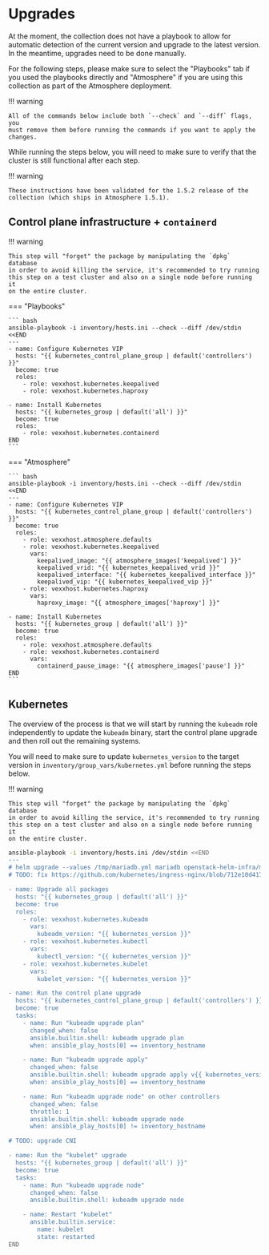 # Upgrades

At the moment, the collection does not have a playbook to allow for automatic
detection of the current version and upgrade to the latest version.  In the
meantime, upgrades need to be done manually.

For the following steps, please make sure to select the "Playbooks" tab if you
used the playbooks directly and "Atmosphere" if you are using this collection
as part of the Atmosphere deployment.

!!! warning

    All of the commands below include both `--check` and `--diff` flags, you
    must remove them before running the commands if you want to apply the
    changes.

While running the steps below, you will need to make sure to verify that the
cluster is still functional after each step.

!!! warning

    These instructions have been validated for the 1.5.2 release of the
    collection (which ships in Atmosphere 1.5.1).

## Control plane infrastructure + `containerd`

!!! warning

    This step will "forget" the package by manipulating the `dpkg` database
    in order to avoid killing the service, it's recommended to try running
    this step on a test cluster and also on a single node before running it
    on the entire cluster.

=== "Playbooks"

    ``` bash
    ansible-playbook -i inventory/hosts.ini --check --diff /dev/stdin <<END
    ---
    - name: Configure Kubernetes VIP
      hosts: "{{ kubernetes_control_plane_group | default('controllers') }}"
      become: true
      roles:
        - role: vexxhost.kubernetes.keepalived
        - role: vexxhost.kubernetes.haproxy

    - name: Install Kubernetes
      hosts: "{{ kubernetes_group | default('all') }}"
      become: true
      roles:
        - role: vexxhost.kubernetes.containerd
    END
    ```

=== "Atmosphere"

    ``` bash
    ansible-playbook -i inventory/hosts.ini --check --diff /dev/stdin <<END
    ---
    - name: Configure Kubernetes VIP
      hosts: "{{ kubernetes_control_plane_group | default('controllers') }}"
      become: true
      roles:
        - role: vexxhost.atmosphere.defaults
        - role: vexxhost.kubernetes.keepalived
          vars:
            keepalived_image: "{{ atmosphere_images['keepalived'] }}"
            keepalived_vrid: "{{ kubernetes_keepalived_vrid }}"
            keepalived_interface: "{{ kubernetes_keepalived_interface }}"
            keepalived_vip: "{{ kubernetes_keepalived_vip }}"
        - role: vexxhost.kubernetes.haproxy
          vars:
            haproxy_image: "{{ atmosphere_images['haproxy'] }}"

    - name: Install Kubernetes
      hosts: "{{ kubernetes_group | default('all') }}"
      become: true
      roles:
        - role: vexxhost.atmosphere.defaults
        - role: vexxhost.kubernetes.containerd
          vars:
            containerd_pause_image: "{{ atmosphere_images['pause'] }}"
    END
    ```

## Kubernetes

The overview of the process is that we will start by running the `kubeadm` role
independently to update the `kubeadm` binary, start the control plane upgrade
and then roll out the remaining systems.

You will need to make sure to update `kubernetes_version` to the target version
in `inventory/group_vars/kubernetes.yml` before running the steps below.

!!! warning

    This step will "forget" the package by manipulating the `dpkg` database
    in order to avoid killing the service, it's recommended to try running
    this step on a test cluster and also on a single node before running it
    on the entire cluster.

``` bash
ansible-playbook -i inventory/hosts.ini /dev/stdin <<END
---
# helm upgrade --values /tmp/mariadb.yml mariadb openstack-helm-infra/mariadb
# TODO: fix https://github.com/kubernetes/ingress-nginx/blob/712e10d4176da06e28a11eb6f9e2d7a263b887cb/rootfs/etc/nginx/template/nginx.tmpl#L1322

- name: Upgrade all packages
  hosts: "{{ kubernetes_group | default('all') }}"
  become: true
  roles:
    - role: vexxhost.kubernetes.kubeadm
      vars:
        kubeadm_version: "{{ kubernetes_version }}"
    - role: vexxhost.kubernetes.kubectl
      vars:
        kubectl_version: "{{ kubernetes_version }}"
    - role: vexxhost.kubernetes.kubelet
      vars:
        kubelet_version: "{{ kubernetes_version }}"

- name: Run the control plane upgrade
  hosts: "{{ kubernetes_control_plane_group | default('controllers') }}"
  become: true
  tasks:
    - name: Run "kubeadm upgrade plan"
      changed_when: false
      ansible.builtin.shell: kubeadm upgrade plan
      when: ansible_play_hosts[0] == inventory_hostname

    - name: Run "kubeadm upgrade apply"
      changed_when: false
      ansible.builtin.shell: kubeadm upgrade apply v{{ kubernetes_version }} --yes
      when: ansible_play_hosts[0] == inventory_hostname

    - name: Run "kubeadm upgrade node" on other controllers
      changed_when: false
      throttle: 1
      ansible.builtin.shell: kubeadm upgrade node
      when: ansible_play_hosts[0] != inventory_hostname

# TODO: upgrade CNI

- name: Run the "kubelet" upgrade
  hosts: "{{ kubernetes_group | default('all') }}"
  become: true
  tasks:
    - name: Run "kubeadm upgrade node"
      changed_when: false
      ansible.builtin.shell: kubeadm upgrade node

    - name: Restart "kubelet"
      ansible.builtin.service:
        name: kubelet
        state: restarted
END
```
